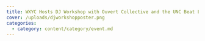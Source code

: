 ```yaml
---
title: WXYC Hosts DJ Workshop with Ouvert Collective and the UNC Beat Lab
cover: /uploads/djworkshopposter.png
categories:
  - category: content/category/event.md
---
```


